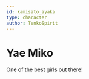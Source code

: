 ```yaml
---
id: kamisato_ayaka
type: character
author: TenkoSpirit
---
```


# Yae Miko

One of the best girls out there!